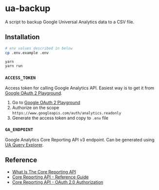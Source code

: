 # ua-backup

A script to backup Google Universal Analytics data to a CSV file.

## Installation

```bash
# env values described in below
cp .env.example .env

yarn
yarn run
```

### `ACCESS_TOKEN`

Access token for calling Google Analytics API. Easiest way is to get it from [Google OAuth 2 Playground](https://developers.google.com/oauthplayground).

1. Go to [Google OAuth 2 Playground](https://developers.google.com/oauthplayground)
2. Authorize on the scope `https://www.googleapis.com/auth/analytics.readonly`
3. Generate the access token and copy to `.env` file

### `GA_ENDPOINT`

Google Analytics Core Reporting API v3 endpoint. Can be generated using [UA Query Explorer](https://ga-dev-tools.google/query-explorer/).

## Reference

- [What Is The Core Reporting API](https://developers.google.com/analytics/devguides/reporting/core/v3/)
- [Core Reporting API - Reference Guide](https://developers.google.com/analytics/devguides/reporting/core/v3/reference)
- [Core Reporting API - OAuth 2.0 Authorization](https://developers.google.com/analytics/devguides/reporting/core/v3/authorization#oauth_20_playground)
